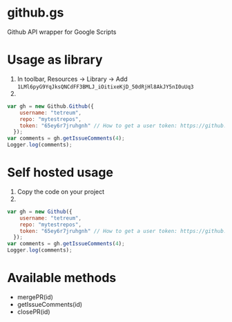 # github.gs
Github API wrapper for Google Scripts

# Usage as library

1. In toolbar, Resources -> Library -> Add `1LMl6pyG9YqJksQNCdFF3BMLJ_iOitixeKjD_50dRjHl8AkJY5nI0uUq3`
2.
```js
var gh = new Github.Github({
    username: "tetreum",
    repo: "mytestrepos",
    token: "65ey6r7jruhgnh" // How to get a user token: https://github.com/settings/tokens
  });
var comments = gh.getIssueComments(4);
Logger.log(comments);
```

# Self hosted usage

1. Copy the code on your project
2. 
```js
var gh = new Github({
    username: "tetreum",
    repo: "mytestrepos",
    token: "65ey6r7jruhgnh" // How to get a user token: https://github.com/settings/tokens
  });
var comments = gh.getIssueComments(4);
Logger.log(comments);
```

# Available methods

- mergePR(id)
- getIssueComments(id)
- closePR(id)
